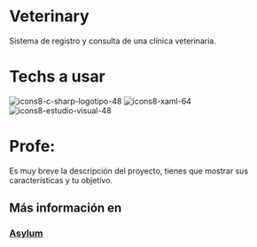 # Veterinary
Sistema de registro y consulta de una clínica veterinaria.

# Techs a usar
![icons8-c-sharp-logotipo-48](https://user-images.githubusercontent.com/87225960/214644798-890cb19f-59c7-4883-838e-6be980ae627e.png) ![icons8-xaml-64](https://user-images.githubusercontent.com/87225960/214644904-25d18f64-cedd-40e5-8a2e-56262fa0fe13.png) ![icons8-estudio-visual-48](https://user-images.githubusercontent.com/87225960/214644954-9ee84261-1fd7-4d6c-8d26-f13562ffb9bb.png)




# Profe:
Es muy breve la descripción del proyecto, tienes que mostrar sus características y tu objetivo.

## Más información en
### <a href="https://asylum1.odoo.com/@/">Asylum</a>
